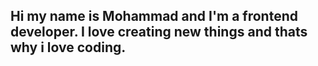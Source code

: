 <h2 align="left">Hi my name is Mohammad and I'm a frontend developer. I love creating new things and thats why i love coding.</h2>
